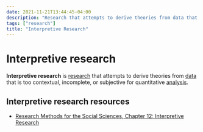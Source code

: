 ```yaml
---
date: 2021-11-21T13:44:45-04:00
description: "Research that attempts to derive theories from data that is too contextual, incomplete, or subjective for quantitative analysis"
tags: ["research"]
title: "Interpretive Research"
---
```


# Interpretive research

**Interpretive research** is [research](research.md) that attempts to derive theories from [data](data.md) that is too contextual, incomplete, or subjective for quantitative [analysis](data-analysis.md).

## Interpretive research resources

* [Research Methods for the Social Sciences, Chapter 12: Interpretive Research](https://courses.lumenlearning.com/suny-hccc-research-methods/chapter/chapter-12-interpretive-research/)
